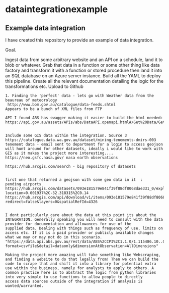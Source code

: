 # dataintegrationexample
## Example data integration


I have created this repository to provide an example of data integration.


Goal.


Ingest data from some arbitrary website and an API on a schedule, land it to blob or whatever.
Grab that data in a function or some other thing like data factory and transform it with a function or stored procedure then land it into an SQL database on an Azure server instance.
Build all the YAML to deploy this pipeline. 
Create all the relevant documentation detailing the logic for the transformations etc.
Upload to Github


```
1. Finding the 'perfect' data - lets go with Weather data from the beaureau of meteorology
 http://www.bom.gov.au/catalogue/data-feeds.shtml
Appears to be a bunch of XML files from FTP

API I found ABS has swagger making it easier to build the html needed:
https://api.gov.au/assets/APIs/abs/DataAPI.openapi.html#/Get%20Data/GetData


Include some GIS data within the integration. Source 3
https://catalogue.data.wa.gov.au/dataset/mining-tenements-dmirs-003 tenement data - email sent to department for a login to access geojson
will hunt around for other datasets, ideally i would like to work with GIS as it makes the project more interesting....
https://neo.gsfc.nasa.gov/ nasa earth observations

https://hub.arcgis.com/search - big repository of datasets


first one that returned a geojson with some geo data in it  : 
pending airports
https://hub.arcgis.com/datasets/093e181579e841f39f88df8068dae331_0/explore?location=0.001937%2C-32.318315%2C0.14
https://hub.arcgis.com/api/download/v1/items/093e181579e841f39f88df8068dae331/geojson?redirect=false&layers=0&spatialRefId=4326


I dont particularly care about the data at this point its about the INTEGRATION. Generally speaking you will need to consult with the data provider for documentation and allowances for use of the
supplied data. Dealing with things such as frequency of use, limits on access etc. If it is a paid provider or publicly available changes what we may or may not do in this scenario.
"https://data.api.abs.gov.au/rest/data/ABS%2CCPI%2C1.1.0/1.115486.10..Q?format=csvfile&detail=dataonly&dimensionAtObservation=AllDimensions"

Making the project more amazing will take something like Webscraping, and finding a website to do that legally from! Then we can build the code to scrape that and shift it into a library for potential extra use within the business, namely for analysts to apply to others. A common practice here is to abstract the logic from python libraries into very simple to use functions to allow people to directly
access data sources outside of the integration if analysis is wanted/warranted. 

```




